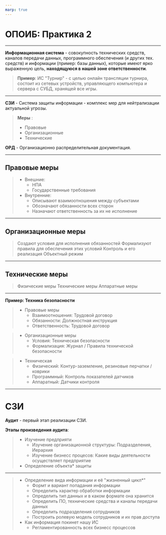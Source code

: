 ```yaml
---
marp: true
---
```


# ОПОИБ: Практика 2

---
<!-- paginate: true -->

**Информационная система** - совокупность технических средств, каналов передачи данных, программного обеспечения (и других тех. средств) и информации (пример: базы данных), которые имеют ярко выраженную цель, **находящуюся в нашей зоне ответственности**.

> **Пример**: ИС "Турнир" - с целью онлайн трансляции турнира, состоит из сетевых устройств, управляющего компьютера и сервера с СУБД, хранящей все игры. 
---
**СЗИ** - Система защиты информации - комплекс мер для нейтрализации актуальной угрозы.

> **Меры** :
> - Правовые
> - Организационные
> - Технические

**ОРД** - Организационно распределительная документация.

---
## Правовые меры
> - Внешние:
>   - НПА
>   - Государственные требования
> - Внутренние:
>   - Описывают взаимоотношения между субъектами
>   - Обозначают обязанности всех сторон
>   - Назначают ответственность за их не исполнение
--- 
## Организационные меры
> Создают условия для исполнения обязанностей
> Формализуют правила для обеспечения этих условий
> Контроль и его реализация
> Объектный режим
---
## Технические меры
> Физические меры
> Технические меры
> Аппаратные меры
---

**Пример: Техника безопасности**
> - Правовые меры
>   - Взаимоотношения: Трудовой договор
>   - Обязанности: Должностная инструкция
>   - Ответственность: Трудовой договор

> - Организационные меры
>   - Условия:  Техническая безопасности
>   - Формализация: Журнал / Правила технической безопасности

> - Техническая
>   - Физический: Контур-заземление, резиновые перчатки / коврики
>   - Программный: Контроль показателей датчиков
>   - Аппаратный: Датчики контроля 
---
# СЗИ
**Аудит** - первый этап реализации СЗИ.
<!-- _footer: \\*Информация, информационные процессы, носители информации, хранилище информации, помещения, системы обеспечения -->
**Этапы произведения аудита**:
> - Изучение предприяти
>   - Изучение организационной структуры: Подразделения, Иерархия
>   - Изучение бизнесс процесов: Какие виды деятельности осуществляет предприятие
> - Определение объекта* защиты
---
<!-- _footer: \\* Жизненный цикл - технологический процесс обработки данных -->
> - Определение вида информации и её "жизненный цикл*"
>   - Формт и вариант попадания информации
>   - Определить характер обработки информации
>   - Определить тип данных и в каком формате она хранится
>   - Определить ПО, технические средства и каналы передачи данных
>   - Определить подразделения сотрудников
>   - Построить ролевую модель сотрудников и их прав доступа
> - Как информация покинет нашу ИС
>   - Регламентированность всех бизнесс процессов
 